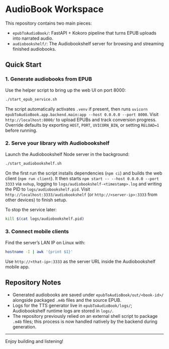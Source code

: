 # AudioBook Workspace

This repository contains two main pieces:

- `epubToAudioBook/`: FastAPI + Kokoro pipeline that turns EPUB uploads into narrated audio.
- `audiobookshelf/`: The Audiobookshelf server for browsing and streaming finished audiobooks.

## Quick Start

### 1. Generate audiobooks from EPUB

Use the helper script to bring up the web UI on port 8000:

```bash
./start_epub_service.sh
```

The script automatically activates `.venv` if present, then runs `uvicorn epubToAudioBook.app.backend.main:app --host 0.0.0.0 --port 8000`. Visit `http://localhost:8000/` to upload EPUBs and track conversion progress. Override defaults by exporting `HOST`, `PORT`, `UVICORN_BIN`, or setting `RELOAD=1` before running.

### 2. Serve your library with Audiobookshelf

Launch the Audiobookshelf Node server in the background:

```bash
./start_audiobookshelf.sh
```

On the first run the script installs dependencies (`npm ci`) and builds the web client (`npm run client`). It then starts `npm start -- --host 0.0.0.0 --port 3333` via `nohup`, logging to `logs/audiobookshelf-<timestamp>.log` and writing the PID to `logs/audiobookshelf.pid`. Visit `http://localhost:3333/audiobookshelf` (or `http://<server-ip>:3333` from other devices) to finish setup.

To stop the service later:

```bash
kill $(cat logs/audiobookshelf.pid)
```

### 3. Connect mobile clients

Find the server’s LAN IP on Linux with:

```bash
hostname -I | awk '{print $1}'
```

Use `http://<that-ip>:3333` as the server URL inside the Audiobookshelf mobile app.

## Repository Notes

- Generated audiobooks are saved under `epubToAudioBook/out/<book-id>/` alongside packaged `.m4b` files and the source EPUB.
- Logs for the TTS generator live in `epubToAudioBook/logs/`; Audiobookshelf runtime logs are stored in `logs/`.
- The repository previously relied on an external shell script to package `.m4b` files; this process is now handled natively by the backend during generation.

---

Enjoy building and listening!
